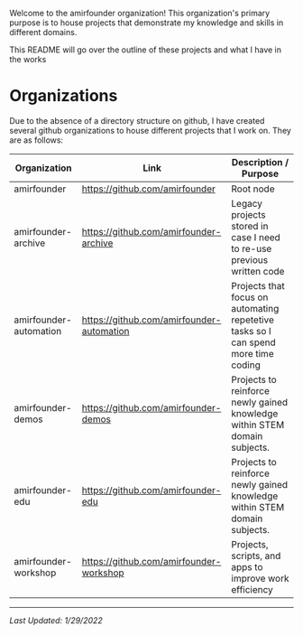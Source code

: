 Welcome to the amirfounder organization! This organization's primary purpose is to house projects that demonstrate my knowledge and skills in different domains.

This README will go over the outline of these projects and what I have in the works

# Organizations

Due to the absence of a directory structure on github, I have created several github organizations to house different projects that I work on. They are as follows:

| Organization | Link | Description / Purpose
|- |- |-    
| amirfounder | https://github.com/amirfounder | Root node
| amirfounder-archive | https://github.com/amirfounder-archive | Legacy projects stored in case I need to re-use previous written code
| amirfounder-automation | https://github.com/amirfounder-automation | Projects that focus on automating repetetive tasks so I can spend more time coding
| amirfounder-demos | https://github.com/amirfounder-demos | Projects to reinforce newly gained knowledge within STEM domain subjects.
| amirfounder-edu | https://github.com/amirfounder-edu | Projects to reinforce newly gained knowledge within STEM domain subjects.
| amirfounder-workshop | https://github.com/amirfounder-workshop | Projects, scripts, and apps to improve work efficiency

---

*Last Updated: 1/29/2022*

